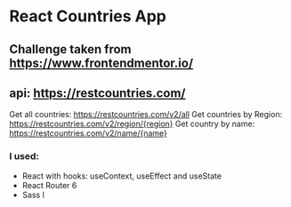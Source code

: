 # React Countries App
## Challenge taken from https://www.frontendmentor.io/
## api: https://restcountries.com/ 
Get all countries: https://restcountries.com/v2/all
Get countries by Region: https://restcountries.com/v2/region/{region}
Get country by name: https://restcountries.com/v2/name/{name}
### I used: 
- React with hooks: useContext, useEffect and useState
- React Router 6
- Sass
I 
